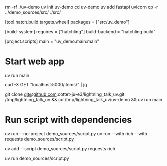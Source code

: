 rm -rf ./uv-demo
uv init uv-demo
cd uv-demo
uv add fastapi uvicorn
cp -r ../demo_sources/src/ ./src/

[tool.hatch.build.targets.wheel]
packages = ["src/uv_demo"]

[build-system]
requires = ["hatchling"]
build-backend = "hatchling.build"

[project.scripts]
main = "uv_demo.main:main"

# Start web app
uv run main

curl -X GET "localhost:5000/items/" | jq


git clone git@github.com:cottet-ju-e3/lightning_talk_uv.git /tmp/lightning_talk_uv && cd /tmp/lightning_talk_uv/uv-demo && uv run main

# Run script with dependencies
uv run --no-project demo_sources/script.py
uv run --with rich --with requests demo_sources/script.py

uv add --script demo_sources/script.py requests rich

uv run demo_sources/script.py